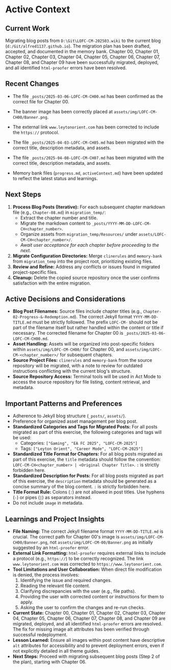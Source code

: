 # Active Context

## Current Work
Migrating blog posts from `D:\Git\LOFC-CM-202503.wiki` to the current blog (`d:/Git/alfred1137.github.io`). The migration plan has been drafted, accepted, and documented in the memory bank. Chapter 00, Chapter 01, Chapter 02, Chapter 03, Chapter 04, Chapter 05, Chapter 06, Chapter 07, Chapter 08, and Chapter 09 have been successfully migrated, deployed, and all identified `html-proofer` errors have been resolved.

## Recent Changes
- The file `_posts/2025-03-06-LOFC-CM-CH00.md` has been confirmed as the correct file for Chapter 00.
- The banner image has been correctly placed at `assets/img/LOFC-CM-CH00/Banner.png`.
- The external link `www.leytonorient.com` has been corrected to include the `https://` protocol.

- The file `_posts/2025-04-03-LOFC-CM-CH05.md` has been migrated with the correct title, description metadata, and assets.
- The file `_posts/2025-04-08-LOFC-CM-CH07.md` has been migrated with the correct title, description metadata, and assets.
- Memory bank files (`progress.md`, `activeContext.md`) have been updated to reflect the latest status and learnings.

## Next Steps
1.  **Process Blog Posts (Iterative):** For each subsequent chapter markdown file (e.g., `Chapter-08.md`) in `migration_temp/`:
    *   Extract the chapter number and title.
    *   Migrate the markdown content to `_posts/YYYY-MM-DD-LOFC-CM-CH<chapter_number>`.
    *   Organize assets from `migration_temp/Resources/` under `assets/LOFC-CM-CH<chapter_number>/`.
    *   *Await user acceptance for each chapter before proceeding to the next.*
2.  **Migrate Configuration Directories:** Merge `clinerules` and `memory-bank` from `migration_temp` into the project root, prioritizing existing files.
3.  **Review and Refine:** Address any conflicts or issues found in migrated project-specific files.
4.  **Cleanup:** Delete the copied source repository once the user confirms satisfaction with the entire migration.

## Active Decisions and Considerations
- **Blog Post Filenames:** Source files include chapter titles (e.g., `Chapter-02-Progress-&-Redemption.md`). The correct Jekyll format `YYYY-MM-DD-TITLE.md` must be strictly followed. The prefix `LOFC-CM-` should not be part of the filename itself but rather handled within the content or title if necessary. The corrected filename for Chapter 00 is `_posts/2025-03-06-LOFC-CM-CH00.md`.
- **Asset Handling:** Assets will be organized into post-specific folders within `assets/img/LOFC-CM-CH00/` for Chapter 00, and `assets/img/LOFC-CM-<chapter_number>/` for subsequent chapters.
- **Source Project Files:** `clinerules` and `memory-bank` from the source repository will be migrated, with a note to review for outdated instructions conflicting with the current blog's structure.
- **Source Repository Access:** Terminal tools will be used in Act Mode to access the source repository for file listing, content retrieval, and metadata.

## Important Patterns and Preferences
- Adherence to Jekyll blog structure (`_posts/`, `assets/`).
- Preference for organized asset management per blog post.
- **Standardized Categories and Tags for Migrated Posts:** For all posts migrated as part of this exercise, the following categories and tags will be used:
    - Categories: `["Gaming", "EA FC 2025", "LOFC-CM-2025"]`
    - Tags: `["Leyton Orient", "Career Mode", "LOFC-CM-2025"]`
- **Standardized Title Format for Chapters:** For all blog posts migrated as part of this exercise, the `title` metadata should follow the convention: `LOFC-CM-CH<chapter_number> | <Original Chapter Title>`. `:` is strictly forbidden here.
- **Standardized Description for Posts:** For all blog posts migrated as part of this exercise, the `description` metadata should be generated as a concise summary of the blog content. `:` is strictly forbidden here.
- **Title Format Rule:** Colons (`:`) are not allowed in post titles. Use hyphens (`-`) or pipes (`|`) as separators instead.
- Do not include `image` in metadata.

## Learnings and Project Insights
- **File Naming:** The correct Jekyll filename format `YYYY-MM-DD-TITLE.md` is crucial. The correct path for Chapter 00's image is `assets/img/LOFC-CM-CH00/Banner.png`, not `assets/img/LOFC-CM-00/Banner.png` as initially suggested by an `html-proofer` error.
- **External Link Formatting:** `html-proofer` requires external links to include a protocol (e.g., `https://`) to be correctly recognized. The link `www.leytonorient.com` was corrected to `https://www.leytonorient.com`.
- **Tool Limitations and User Collaboration:** When direct file modification is denied, the process involves:
    1.  Identifying the issue and required changes.
    2.  Reading the relevant file content.
    3.  Clarifying discrepancies with the user (e.g., file paths).
    4.  Providing the user with corrected content or instructions for them to apply.
    5.  Asking the user to confirm the changes and re-run checks.
- **Current State:** Chapter 00, Chapter 01, Chapter 02, Chapter 03, Chapter 04, Chapter 05, Chapter 06, Chapter 07, Chapter 08, and Chapter 09 are migrated, deployed, and all identified `html-proofer` errors are resolved. The fix for missing image alt attributes has been verified through successful redeployment.
- **Lesson Learned:** Ensure all images within post content have descriptive `alt` attributes for accessibility and to prevent deployment errors, even if not explicitly detailed in all theme guides.
- **Next Steps:** Proceed with migrating subsequent blog posts (Step 2 of the plan), starting with Chapter 06.
